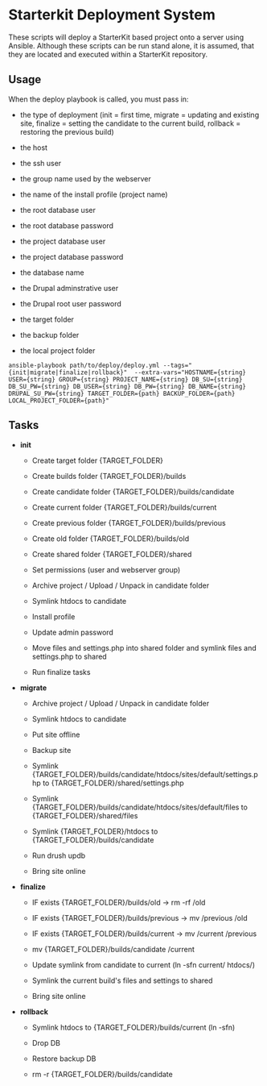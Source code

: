 # Starterkit Deployment System
These scripts will deploy a StarterKit based project onto a server using
Ansible. Although these scripts can be run stand alone, it is assumed, that
they are located and executed within a StarterKit repository.

## Usage
When the deploy playbook is called, you must pass in:

- the type of deployment (init = first time, migrate = updating and existing site, finalize = setting the candidate to the current build, rollback = restoring the previous build)

- the host

- the ssh user

- the group name used by the webserver

- the name of the install profile (project name)

- the root database user

- the root database password

- the project database user

- the project database password

- the database name

- the Drupal adminstrative user

- the Drupal root user password

- the target folder

- the backup folder

- the local project folder

```ansible-playbook path/to/deploy/deploy.yml --tags="{init|migrate|finalize|rollback}"  --extra-vars="HOSTNAME={string} USER={string} GROUP={string} PROJECT_NAME={string} DB_SU={string} DB_SU_PW={string} DB_USER={string} DB_PW={string} DB_NAME={string} DRUPAL_SU_PW={string} TARGET_FOLDER={path} BACKUP_FOLDER={path} LOCAL_PROJECT_FOLDER={path}"```

## Tasks

- **init**

  - Create target folder {TARGET_FOLDER}

  - Create builds folder {TARGET_FOLDER}/builds

  - Create candidate folder {TARGET_FOLDER}/builds/candidate

  - Create current folder {TARGET_FOLDER}/builds/current

  - Create previous folder {TARGET_FOLDER}/builds/previous

  - Create old folder {TARGET_FOLDER}/builds/old

  - Create shared folder {TARGET_FOLDER}/shared

  - Set permissions (user and webserver group)

  - Archive project / Upload / Unpack in candidate folder

  - Symlink htdocs to candidate

  - Install profile

  - Update admin password

  - Move files and settings.php into shared folder and symlink files
    and settings.php to shared

  - Run finalize tasks


- **migrate**

  - Archive project / Upload / Unpack in candidate folder

  - Symlink htdocs to candidate

  - Put site offline

  - Backup site

  - Symlink {TARGET_FOLDER}/builds/candidate/htdocs/sites/default/settings.php
      to {TARGET_FOLDER}/shared/settings.php

  - Symlink {TARGET_FOLDER}/builds/candidate/htdocs/sites/default/files
      to {TARGET_FOLDER}/shared/files

  - Symlink {TARGET_FOLDER}/htdocs to {TARGET_FOLDER}/builds/candidate

  - Run drush updb

  - Bring site online


- **finalize**

  - IF exists {TARGET_FOLDER}/builds/old -> rm -rf /old

  - IF exists {TARGET_FOLDER}/builds/previous -> mv /previous /old

  - IF exists {TARGET_FOLDER}/builds/current -> mv /current /previous

  - mv {TARGET_FOLDER}/builds/candidate /current

  - Update symlink from candidate to current (ln -sfn current/ htdocs/)

  - Symlink the current build's files and settings to shared

  - Bring site online


- **rollback**

  - Symlink htdocs to {TARGET_FOLDER}/builds/current (ln -sfn)

  - Drop DB

  - Restore backup DB

  - rm -r {TARGET_FOLDER}/builds/candidate
